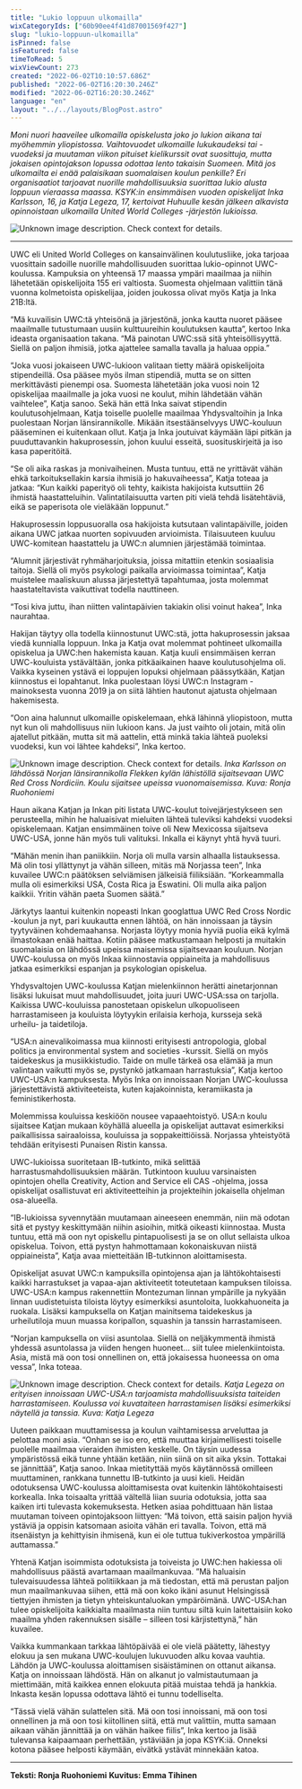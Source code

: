 ```yaml
---
title: "Lukio loppuun ulkomailla"
wixCategoryIds: ["60b90ee4f41d87001569f427"]
slug: "lukio-loppuun-ulkomailla"
isPinned: false
isFeatured: false
timeToRead: 5
wixViewCount: 273
created: "2022-06-02T10:10:57.686Z"
published: "2022-06-02T16:20:30.246Z"
modified: "2022-06-02T16:20:30.246Z"
language: "en"
layout: "../../layouts/BlogPost.astro"
---
```


*Moni nuori haaveilee ulkomailla opiskelusta joko jo lukion aikana tai myöhemmin yliopistossa. Vaihtovuodet ulkomaille lukukaudeksi tai -vuodeksi ja muutaman viikon pituiset kielikurssit ovat suosittuja, mutta jokaisen opintojakson lopussa odottaa lento takaisin Suomeen. Mitä jos ulkomailta ei enää palaisikaan suomalaisen koulun penkille? Eri organisaatiot tarjoavat nuorille mahdollisuuksia suorittaa lukio alusta loppuun vieraassa maassa. KSYK:in ensimmäisen vuoden opiskelijat Inka Karlsson, 16, ja Katja Legeza, 17, kertoivat Huhuulle kesän jälkeen alkavista opinnoistaan ulkomailla United World Colleges -järjestön lukioissa.*

![Unknown image description. Check context for details.](https://static.wixstatic.com/media/abd5f5_c085e02745f142d6b41e2a6031da4d6f~mv2.jpeg) <!-- Original name: uwc kansikuva.jpeg -->

---

UWC eli United World Colleges on kansainvälinen koulutusliike, joka tarjoaa vuosittain sadoille nuorille mahdollisuuden suorittaa lukio-opinnot UWC-koulussa. Kampuksia on yhteensä 17 maassa ympäri maailmaa ja niihin lähetetään opiskelijoita 155 eri valtiosta. Suomesta ohjelmaan valittiin tänä vuonna kolmetoista opiskelijaa, joiden joukossa olivat myös Katja ja Inka 21B:ltä.

“Mä kuvailisin UWC:tä yhteisönä ja järjestönä, jonka kautta nuoret pääsee maailmalle tutustumaan uusiin kulttuureihin koulutuksen kautta”, kertoo Inka ideasta organisaation takana. “Mä painotan UWC:ssä sitä yhteisöllisyyttä. Siellä on paljon ihmisiä, jotka ajattelee samalla tavalla ja haluaa oppia.”

“Joka vuosi jokaiseen UWC-lukioon valitaan tietty määrä opiskelijoita stipendeillä. Osa pääsee myös ilman stipendiä, mutta se on sitten merkittävästi pienempi osa. Suomesta lähetetään joka vuosi noin 12 opiskelijaa maailmalle ja joka vuosi ne koulut, mihin lähdetään vähän vaihtelee”, Katja sanoo. Sekä hän että Inka saivat stipendin koulutusohjelmaan, Katja toiselle puolelle maailmaa Yhdysvaltoihin ja Inka puolestaan Norjan länsirannikolle. Mikään itsestäänselvyys UWC-kouluun pääseminen ei kuitenkaan ollut. Katja ja Inka joutuivat käymään läpi pitkän ja puuduttavankin hakuprosessin, johon kuului esseitä, suosituskirjeitä ja iso kasa paperitöitä.

“Se oli aika raskas ja monivaiheinen. Musta tuntuu, että ne yrittävät vähän ehkä tarkoituksellakin karsia ihmisiä jo hakuvaiheessa”, Katja toteaa ja jatkaa: “Kun kaikki paperityö oli tehty, kaikista hakijoista kutsuttiin 26 ihmistä haastatteluihin. Valintatilaisuutta varten piti vielä tehdä lisätehtäviä, eikä se paperisota ole vieläkään loppunut.”

Hakuprosessin loppusuoralla osa hakijoista kutsutaan valintapäiville, joiden aikana UWC jatkaa nuorten sopivuuden arvioimista. Tilaisuuteen kuuluu UWC-komitean haastattelu ja UWC:n alumnien järjestämää toimintaa. 

“Alumnit järjestivät ryhmäharjoituksia, joissa mitattiin etenkin sosiaalisia taitoja. Siellä oli myös psykologi paikalla arvioimassa toimintaa”, Katja muistelee maaliskuun alussa järjestettyä tapahtumaa, josta molemmat haastateltavista vaikuttivat todella nauttineen.

“Tosi kiva juttu, ihan niitten valintapäivien takiakin olisi voinut hakea”, Inka naurahtaa.

Hakijan täytyy olla todella kiinnostunut UWC:stä, jotta hakuprosessin jaksaa viedä kunnialla loppuun. Inka ja Katja ovat molemmat pohtineet ulkomailla opiskelua ja UWC:hen hakemista kauan. Katja kuuli ensimmäisen kerran UWC-kouluista ystävältään, jonka pitkäaikainen haave koulutusohjelma oli. Vaikka kyseinen ystävä ei loppujen lopuksi ohjelmaan päässytkään, Katjan kiinnostus ei lopahtanut. Inka puolestaan löysi UWC:n Instagram -mainoksesta vuonna 2019 ja on siitä lähtien hautonut ajatusta ohjelmaan hakemisesta.

“Oon aina halunnut ulkomaille opiskelemaan, ehkä lähinnä yliopistoon, mutta nyt kun oli mahdollisuus niin lukioon kans. Ja just vaihto oli jotain, mitä olin ajatellut pitkään, mutta sit mä aattelin, että minkä takia lähteä puoleksi vuodeksi, kun voi lähtee kahdeksi”, Inka kertoo.

![Unknown image description. Check context for details.](https://static.wixstatic.com/media/abd5f5_bb6d569088984b0b94bed2bf14adf7c7~mv2.jpg) <!-- Original name: inka-uwc.jpg -->
*Inka Karlsson on lähdössä Norjan länsirannikolla Flekken kylän lähistöllä sijaitsevaan UWC Red Cross Nordiciin. Koulu sijaitsee upeissa vuonomaisemissa. Kuva: Ronja Ruohoniemi*


Haun aikana Katjan ja Inkan piti listata UWC-koulut toivejärjestykseen sen perusteella, mihin he haluaisivat mieluiten lähteä tuleviksi kahdeksi vuodeksi opiskelemaan. Katjan ensimmäinen toive oli New Mexicossa sijaitseva UWC-USA, jonne hän myös tuli valituksi. Inkalla ei käynyt yhtä hyvä tuuri.

“Mähän menin ihan paniikkiin. Norja oli mulla varsin alhaalla listauksessa. Mä olin tosi yllättynyt ja vähän silleen, mitäs mä Norjassa teen”, Inka kuvailee UWC:n päätöksen selviämisen jälkeisiä fiiliksiään. “Korkeammalla mulla oli esimerkiksi USA, Costa Rica ja Eswatini. Oli mulla aika paljon kaikkii. Yritin vähän paeta Suomen säätä.”

Järkytys laantui kuitenkin nopeasti Inkan googlattua UWC Red Cross Nordic -koulun ja nyt, pari kuukautta ennen lähtöä, on hän innoissaan ja täysin tyytyväinen kohdemaahansa. Norjasta löytyy monia hyviä puolia eikä kylmä ilmastokaan enää haittaa. Kotiin pääsee matkustamaan helposti ja muitakin suomalaisia on lähdössä upeissa maisemissa sijaitsevaan kouluun. Norjan UWC-koulussa on myös Inkaa kiinnostavia oppiaineita ja mahdollisuus jatkaa esimerkiksi espanjan ja psykologian opiskelua. 

Yhdysvaltojen UWC-koulussa Katjan mielenkiinnon herätti ainetarjonnan lisäksi lukuisat muut mahdollisuudet, joita juuri UWC-USA:ssa on tarjolla. Kaikissa UWC-kouluissa panostetaan opiskelun ulkopuoliseen harrastamiseen ja kouluista löytyykin erilaisia kerhoja, kursseja sekä urheilu- ja taidetiloja. 

“USA:n ainevalikoimassa mua kiinnosti erityisesti antropologia, global politics ja environmental system and societies -kurssit. Siellä on myös taidekeskus ja musiikkistudio. Taide on mulle tärkeä osa elämää ja mun valintaan vaikutti myös se, pystynkö jatkamaan harrastuksia”, Katja kertoo UWC-USA:n kampuksesta. Myös Inka on innoissaan Norjan UWC-koulussa järjestettävistä aktiviteeteista, kuten kajakoinnista, keramiikasta ja feministikerhosta.

Molemmissa kouluissa keskiöön nousee vapaaehtoistyö. USA:n koulu sijaitsee Katjan mukaan köyhällä alueella ja opiskelijat auttavat esimerkiksi paikallisissa sairaaloissa, kouluissa ja soppakeittiöissä. Norjassa yhteistyötä tehdään erityisesti Punaisen Ristin kanssa.

UWC-lukioissa suoritetaan IB-tutkinto, mikä selittää harrastusmahdollisuuksien määrän. Tutkintoon kuuluu varsinaisten opintojen ohella Creativity, Action and Service eli CAS -ohjelma, jossa opiskelijat osallistuvat eri aktiviteetteihin ja projekteihin jokaisella ohjelman osa-alueella. 

“IB-lukioissa syvennytään muutamaan aineeseen enemmän, niin mä odotan sitä et pystyy keskittymään niihin asioihin, mitkä oikeasti kiinnostaa. Musta tuntuu, että mä oon nyt opiskellu pintapuolisesti ja se on ollut sellaista ulkoa opiskelua. Toivon, että pystyn hahmottamaan kokonaiskuvan niistä oppiaineista”, Katja avaa mietteitään IB-tutkinnon aloittamisesta. 

Opiskelijat asuvat UWC:n kampuksilla opintojensa ajan ja lähtökohtaisesti kaikki harrastukset ja vapaa-ajan aktiviteetit toteutetaan kampuksen tiloissa. UWC-USA:n kampus rakennettiin Montezuman linnan ympärille ja nykyään linnan uudistetuista tiloista löytyy esimerkiksi asuntoloita, luokkahuoneita ja ruokala. Lisäksi kampuksella on Katjan mainitsema taidekeskus ja urheilutiloja muun muassa koripallon, squashin ja tanssin harrastamiseen.

“Norjan kampuksella on viisi asuntolaa. Siellä on neljäkymmentä ihmistä yhdessä asuntolassa ja viiden hengen huoneet… siit tulee mielenkiintoista. Asia, mistä mä oon tosi onnellinen on, että jokaisessa huoneessa on oma vessa”, Inka toteaa. 

![Unknown image description. Check context for details.](https://static.wixstatic.com/media/abd5f5_5e1dae61cdb44d3492e4efcf36909e06~mv2.jpg) <!-- Original name: katja-uwc.jpg -->
*Katja Legeza on erityisen innoissaan UWC-USA:n tarjoamista mahdollisuuksista taiteiden harrastamiseen. Koulussa voi kuvataiteen harrastamisen lisäksi esimerkiksi näytellä ja tanssia. Kuva: Katja Legeza*


Uuteen paikkaan muuttamisessa ja koulun vaihtamisessa arveluttaa ja pelottaa moni asia. “Onhan se iso ero, että muuttaa kirjaimellisesti toiselle puolelle maailmaa vieraiden ihmisten keskelle. On täysin uudessa ympäristössä eikä tunne yhtään ketään, niin siinä on sit aika yksin. Tottakai se jännittää”, Katja sanoo. Inkaa mietityttää myös käytännössä omilleen muuttaminen, rankkana tunnettu IB-tutkinto ja uusi kieli. Heidän odotuksensa UWC-koulussa aloittamisesta ovat kuitenkin lähtökohtaisesti korkealla. Inka toisaalta yrittää vältellä liian suuria odotuksia, jotta saa kaiken irti tulevasta kokemuksesta. Hetken asiaa pohdittuaan hän listaa muutaman toiveen opintojaksoon liittyen: “Mä toivon, että saisin paljon hyviä ystäviä ja oppisin katsomaan asioita vähän eri tavalla. Toivon, että mä itsenäistyn ja kehittyisin ihmisenä, kun ei ole tuttua tukiverkostoa ympärillä auttamassa.”

Yhtenä Katjan isoimmista odotuksista ja toiveista jo UWC:hen hakiessa oli mahdollisuus päästä avartamaan maailmankuvaa. ”Mä haluaisin tulevaisuudessa lähteä politiikkaan ja mä tiedostan, että mä perustan paljon mun maailmankuvaa siihen, että mä oon koko ikäni asunut Helsingissä tiettyjen ihmisten ja tietyn yhteiskuntaluokan ympäröimänä. UWC-USA:han tulee opiskelijoita kaikkialta maailmasta niin tuntuu siltä kuin laitettaisiin koko maailma yhden rakennuksen sisälle – silleen tosi kärjistettynä,” hän kuvailee.

Vaikka kummankaan tarkkaa lähtöpäivää ei ole vielä päätetty, lähestyy elokuu ja sen mukana UWC-koulujen lukuvuoden alku kovaa vauhtia. Lähdön ja UWC-koulussa aloittamisen sisäistäminen on ottanut aikansa. Katja on innoissaan lähdöstä. Hän on alkanut jo valmistautumaan ja miettimään, mitä kaikkea ennen elokuuta pitää muistaa tehdä ja hankkia. Inkasta kesän lopussa odottava lähtö ei tunnu todelliselta.

“Tässä vielä vähän sulattelen sitä. Mä oon tosi innoissani, mä oon tosi onnellinen ja mä oon tosi kiitollinen siitä, että mut valittiin, mutta samaan aikaan vähän jännittää ja on vähän haikee fiilis”, Inka kertoo ja lisää tulevansa kaipaamaan perhettään, ystäviään ja jopa KSYK:iä. Onneksi kotona pääsee helposti käymään, eivätkä ystävät minnekään katoa.

---

**Teksti: Ronja Ruohoniemi**
**Kuvitus: Emma Tihinen**

